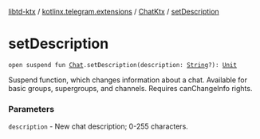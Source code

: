 [libtd-ktx](../../index.md) / [kotlinx.telegram.extensions](../index.md) / [ChatKtx](index.md) / [setDescription](./set-description.md)

# setDescription

`open suspend fun `[`Chat`](https://tdlibx.github.io/td/docs/org/drinkless/td/libcore/telegram/TdApi/Chat.html)`.setDescription(description: `[`String`](https://kotlinlang.org/api/latest/jvm/stdlib/kotlin/-string/index.html)`?): `[`Unit`](https://kotlinlang.org/api/latest/jvm/stdlib/kotlin/-unit/index.html)

Suspend function, which changes information about a chat. Available for basic groups,
supergroups, and channels. Requires canChangeInfo rights.

### Parameters

`description` - New chat description; 0-255 characters.